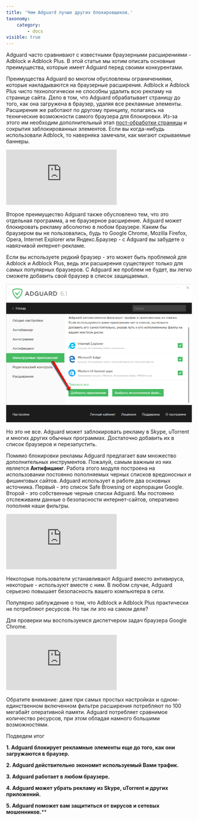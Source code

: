 ```yaml
---
title: 'Чем Adguard лучше других блокировщиков.'
taxonomy:
    category:
        - docs
visible: true
---
```


Adguard часто сравнивают с известными браузерными расширениями - Adblock и Adblock Plus. В этой статье мы хотим описать основные преимущества, которые имеет Adguard перед своими конкурентами.

Преимущества Adguard во многом обусловлены ограничениями, которые накладываются на браузерные расширения. Adblock и Adblock Plus чисто технологически не способны удалить всю рекламу на странице сайта. Дело в том, что Adguard обрабатывает страницу до того, как она загружена в браузер, удаляя все рекламные элементы. Расширения же работают по другому принципу, полагаясь на технические возможности самого браузера для блокировки. Из-за этого им необходим дополнительный этап [пост-обработки страницы](http://adguard.com/ru/how-ads-blocked.html#cosmetic) и сокрытия заблокированных элементов. Если вы когда-нибудь использовали Adblock, то наверняка замечали, как мигают скрываемые баннеры.

![](https://images.adguard.com/public.php?service=files&t=cb20278f6f7926898361e131b24d7fbc&download)

Второе преимущество Adguard также обусловлено тем, что это отдельная программа, а не браузерное расширение. Adguard может блокировать рекламу абсолютно в любом браузере. Каким бы браузером вы не пользовались, будь то Google Chrome, Mozilla Firefox, Opera, Internet Explorer или Яндекс.Браузер - с Adguard вы забудете о навязчивой интернет-рекламе.

Если вы используете редкий браузер - это может быть проблемой для Adblock и Adblock Plus, ведь эти расширения существуют только для самых популярных браузеров. С Adguard же проблем не будет, вы легко сможете добавить свой браузер в список защищаемых.

![](addapp.png)

Но это не все. Adguard может заблокировать рекламу в Skype, uTorrent и многих других обычных программах. Достаточно добавить их в список браузеров и перезапустить.

Помимо блокировки рекламы Adguard предлагает вам множество дополнительных инструментов. Пожалуй, самым важным из них является **Антифишинг**. Работа этого модуля построена на использовании постоянно пополняемых черных списков вредоносных и фишинговых сайтов. Adguard использует в работе два основных источника. Первый - это список Safe Browsing от корпорации Google. Второй - это собственные черные списки Adguard. Мы постоянно отслеживаем данные о безопасности интернет-сайтов, оперативно пополняя наши фильтры.

![](https://images.adguard.com/public.php?service=files&t=d03a0c05b467eb931cdb2eca32268d32&download)

Некоторые пользователи устанавливают Adguard вместо антивируса, некоторые - используют вместе с ним. В любом случае, Adguard серьезно повышает безопасность вашего компьютера в сети.

Популярно заблуждение о том, что Adblock и Adblock Plus практически не потребляют ресурсов. Но так ли это на самом деле?

Для проверки мы воспользуемся диспетчером задач браузера Google Chrome.

![](https://images.adguard.com/public.php?service=files&t=e68521d76558d7eafc699b472f1579ec&download)

Обратите внимание: даже при самых простых настройках и одном-единственном включенном фильтре расширения потребляют по 100 мегабайт оперативной памяти. Adguard потребляет сравнимое количество ресурсов, при этом обладая намного большими возможностями.

Подведем итог

**1. Adguard блокирует рекламные элементы еще до того, как они загружаются в браузер.**

**2. Adguard действительно экономит используемый Вами трафик.**

**3. Adguard работает в любом браузере.**

**4. Adguard может убрать рекламу из Skype, uTorrent и других приложений.**

**5. Adguard поможет вам защититься от вирусов и сетевых мошенников.****